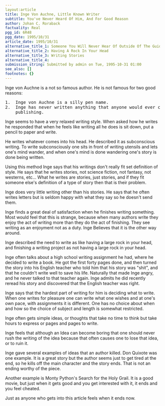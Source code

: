 ```yaml
---
layout:article
title: Inge Von Auchne, Little Known Writer
subtitle: You've Never Heard Of Him, And For Good Reason
author: Johan C. Roraback
factuality: Real
pgg_id: 6R48
pgg_date: 1995/10/31
article_date: 1995/10/31
alternative_title_1: Someone You Will Never Hear Of Outside Of The Guide
alternative_title_2: Having A Rock In Your Head
alternative_title_3: Writing Stories
alternative_title_4: 
submission_string: Submitted by admin on Tue, 1995-10-31 01:00
see_also: []
footnotes: {}
---
```

<div>
<p>Inge von Auchne is a not so famous author. He is not famous for two good reasons:</p>
<pre>
1.  Inge von Auchne is a silly pen name.
2.  Inge has never written anything that anyone would ever consider worth
    publishing.
</pre>
<p>Inge seems to have a very relaxed writing style. When asked how he writes he responded that when he feels like writing all he does is sit down, put a pencil to paper and write.</p>
<p>He writes whatever comes into his head. He described it as subconscious writing. To write subconsciously one sits in front of writing utensils and lets one's mind wander, and when one's mind is done wandering one's story is done being written.</p>
<p>Using this method Inge says that his writings don't really fit set definition of style. He says that he writes stories, not science fiction, not fantasy, not westerns, etc... What he writes are stories, just stories, and if they fit someone else's definition of a type of story then that is their problem.</p>
<p>Inge does very little writing other than his stories. He says that he often writes letters but is seldom happy with what they say so he doesn't send them.</p>
<p>Inge finds a great deal of satisfaction when he finishes writing something. Most would feel that this is strange, because when many authors write they enjoy the act of writing more than they do the act of finishing. They see writing as an enjoyment not as a duty. Inge Believes that it is the other way around.</p>
<p>Inge described the need to write as like having a large rock in your head, and finishing a writing project as not having a large rock in your head.</p>
<p>Inge often talks about a high school writing assignment he had, where he decided to write a book. He got the first forty pages done, and then turned the story into his English teacher who told him that his story was "shit", and that he couldn't write well to save his life. Naturally that made Inge angry, and he never talked to that teacher again. Inge admits he did recently reread his story and discovered that the English teacher was right.</p>
<p>Inge says that the hardest part of writing for him is deciding what to write. When one writes for pleasure one can write what one wishes and at one's own pace, with assignments it is different. One has no choice about when and how so the choice of subject and length is somewhat restricted.</p>
<p>Inge often gets simple ideas, or thoughts that take no time to think but take hours to express or pages and pages to write.</p>
<p>Inge feels that although an Idea can become boring that one should never rush the writing of the idea because that often causes one to lose that idea, or to ruin it.</p>
<p>Inge gave several examples of ideas that an author killed. Don Quixote was one example. It is a great story but the author seems just to get tired at the end, so he kills off the main character and the story ends. That is not an ending worthy of the piece.</p>
<p>Another example is Monty Python's Search for the Holy Grail. It is a good movie, but just when it gets good and you get interested with it, it ends and you feel cheated.</p>
<p>Just as anyone who gets into this article feels when it ends now. <!--Amazon_CLS_IM_END--></p>
</div>

